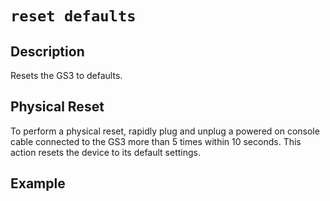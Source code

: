# `reset defaults`

## Description
Resets the GS3 to defaults.

## Physical Reset
To perform a physical reset, rapidly plug and unplug a powered on console cable connected to the GS3 more than 5 times within 10 seconds. This action resets the device to its default settings.

## Example
```

```